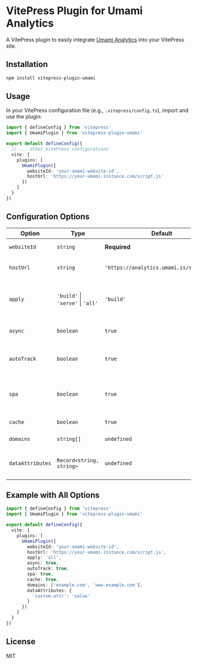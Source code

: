 # VitePress Plugin for Umami Analytics

A VitePress plugin to easily integrate [Umami Analytics](https://umami.is/) into your VitePress site.

## Installation

```bash
npm install vitepress-plugin-umami
```

## Usage

In your VitePress configuration file (e.g., `.vitepress/config.ts`), import and use the plugin:

```ts
import { defineConfig } from 'vitepress'
import { UmamiPlugin } from 'vitepress-plugin-umami'

export default defineConfig({
  // ... other VitePress configurations
  vite: {
    plugins: [
      UmamiPlugin({
        websiteId: 'your-umami-website-id',
        hostUrl: 'https://your-umami-instance.com/script.js'
      })
    ]
  }
})
```

## Configuration Options

| Option | Type | Default | Description |
|--------|------|---------|-------------|
| `websiteId` | `string` | **Required** | Your Umami website ID |
| `hostUrl` | `string` | `'https://analytics.umami.is/script.js'` | URL to your Umami instance |
| `apply` | `'build'` \| `'serve'` \| `'all'` | `'build'` | When to apply the plugin: during build, development, or both |
| `async` | `boolean` | `true` | Whether to load the script asynchronously |
| `autoTrack` | `boolean` | `true` | Whether to automatically track page views |
| `spa` | `boolean` | `true` | Whether to enable single-page application tracking |
| `cache` | `boolean` | `true` | Whether to enable caching |
| `domains` | `string[]` | `undefined` | List of domains to track |
| `dataAttributes` | `Record<string, string>` | `undefined` | Custom data attributes to add to the script tag |

## Example with All Options

```ts
import { defineConfig } from 'vitepress'
import { UmamiPlugin } from 'vitepress-plugin-umami'

export default defineConfig({
  vite: {
    plugins: [
      UmamiPlugin({
        websiteId: 'your-umami-website-id',
        hostUrl: 'https://your-umami-instance.com/script.js',
        apply: 'all',
        async: true,
        autoTrack: true,
        spa: true,
        cache: true,
        domains: ['example.com', 'www.example.com'],
        dataAttributes: {
          'custom-attr': 'value'
        }
      })
    ]
  }
})
```

## License

MIT 
